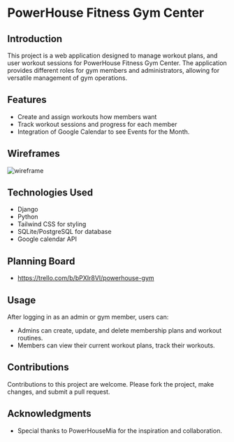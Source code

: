 # PowerHouse Fitness Gym Center

## Introduction
This project is a web application designed to manage workout plans, and user workout sessions for PowerHouse Fitness Gym Center. The application provides different roles for gym members and administrators, allowing for versatile management of gym operations. 

## Features
- Create and assign workouts how members want
- Track workout sessions and progress for each member
- Integration of Google Calendar to see Events for the Month.

## Wireframes
![wireframe](<main_app/static/css/powerhouse/Screenshot 2024-01-22 at 9.35.52 AM.png>)


## Technologies Used
- Django
- Python
- Tailwind CSS for styling
- SQLite/PostgreSQL for database
- Google calendar API

## Planning Board
- https://trello.com/b/bPXIr8VI/powerhouse-gym


## Usage
After logging in as an admin or gym member, users can:

- Admins can create, update, and delete membership plans and workout routines.
- Members can view their current workout plans, track their workouts. <!-- and manage their memberships. -->

## Contributions
Contributions to this project are welcome. Please fork the project, make changes, and submit a pull request.

## Acknowledgments
- Special thanks to PowerHouseMia for the inspiration and collaboration.
